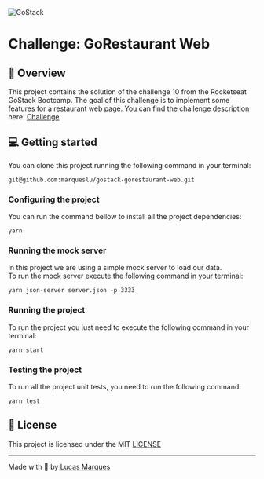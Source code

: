 <img alt="GoStack" src="https://storage.googleapis.com/golden-wind/bootcamp-gostack/header-desafios.png" />

# Challenge: GoRestaurant Web

## :rocket: Overview

This project contains the solution of the challenge 10 from the Rocketseat GoStack Bootcamp.
The goal of this challenge is to implement some features for a restaurant web page.
You can find the challenge description here: [Challenge](https://github.com/Rocketseat/bootcamp-gostack-desafios/tree/master/desafio-reactjs-crud)

## :computer: Getting started

You can clone this project running the following command in your terminal:

```
git@github.com:marqueslu/gostack-gorestaurant-web.git
```

### Configuring the project

You can run the command bellow to install all the project dependencies:

```
yarn
```

### Running the mock server

In this project we are using a simple mock server to load our data.
<br />
To run the mock server execute the following command in your terminal:

```
yarn json-server server.json -p 3333

```

### Running the project

To run the project you just need to execute the following command in your terminal:

```
yarn start
```

### Testing the project

To run all the project unit tests, you need to run the following command:

```
yarn test
```

## :memo: License

This project is licensed under the MIT [LICENSE](https://github.com/marqueslu/gostack-gorestaurant-web/blob/master/LICENSE)

---

Made with :purple_heart: by [Lucas Marques](https://github.com/marqueslu)
